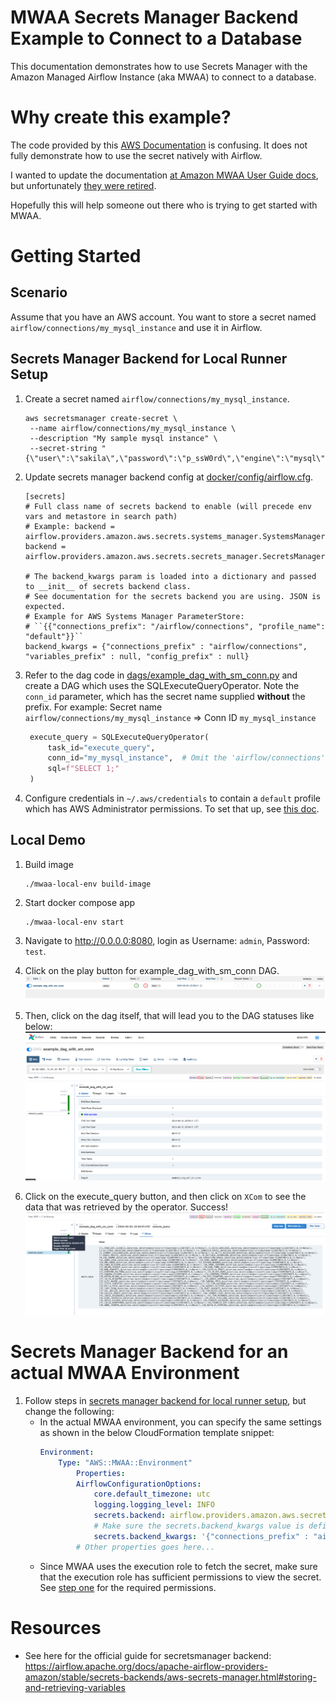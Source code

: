 # MWAA Secrets Manager Backend Example to Connect to a Database

This documentation demonstrates how to use Secrets Manager with the Amazon Managed Airflow Instance (aka MWAA) to connect to a database.

# Why create this example?
The code provided by this [AWS Documentation](https://docs.aws.amazon.com/mwaa/latest/userguide/samples-secrets-manager.html) is confusing. It does not fully demonstrate how to use the secret natively with Airflow.

I wanted to update the documentation [at Amazon MWAA User Guide docs](https://github.com/awsdocs/amazon-mwaa-user-guide), but unfortunately [they were retired](https://aws.amazon.com/blogs/aws/retiring-the-aws-documentation-on-github/).

Hopefully this will help someone out there who is trying to get started with MWAA.

# Getting Started
## Scenario
Assume that you have an AWS account. You want to store a secret named `airflow/connections/my_mysql_instance` and use it in Airflow.

## Secrets Manager Backend for Local Runner Setup
1. Create a secret named `airflow/connections/my_mysql_instance`.
   ```shell
   aws secretsmanager create-secret \
    --name airflow/connections/my_mysql_instance \
    --description "My sample mysql instance" \
    --secret-string "{\"user\":\"sakila\",\"password\":\"p_ssW0rd\",\"engine\":\"mysql\",\"host\":\"sakiladbhost\",\"port\":\"3306\",\"database\":\"sakila\"}"
   ```
2. Update secrets manager backend config at [docker/config/airflow.cfg](docker/config/airflow.cfg).
   ```
   [secrets]
   # Full class name of secrets backend to enable (will precede env vars and metastore in search path)
   # Example: backend = airflow.providers.amazon.aws.secrets.systems_manager.SystemsManagerParameterStoreBackend
   backend = airflow.providers.amazon.aws.secrets.secrets_manager.SecretsManagerBackend

   # The backend_kwargs param is loaded into a dictionary and passed to __init__ of secrets backend class.
   # See documentation for the secrets backend you are using. JSON is expected.
   # Example for AWS Systems Manager ParameterStore:
   # ``{{"connections_prefix": "/airflow/connections", "profile_name": "default"}}``
   backend_kwargs = {"connections_prefix" : "airflow/connections", "variables_prefix" : null, "config_prefix" : null}
   ```

3. Refer to the dag code in [dags/example_dag_with_sm_conn.py](dags/example_dag_with_sm_conn.py) and create a DAG which uses the SQLExecuteQueryOperator.
   Note the `conn_id` parameter, which has the secret name supplied **without** the prefix.
   For example: Secret name `airflow/connections/my_mysql_instance` => Conn ID `my_mysql_instance`
   ```python
    execute_query = SQLExecuteQueryOperator(
        task_id="execute_query",
        conn_id="my_mysql_instance",  # Omit the 'airflow/connections' prefix defined in the name of the secret in Secrets Manager
        sql=f"SELECT 1;"
    )
   ```

4. Configure credentials in `~/.aws/credentials` to contain a `default` profile which has AWS Administrator permissions. To set that up, see [this doc](https://docs.aws.amazon.com/cli/latest/userguide/getting-started-quickstart.html#getting-started-quickstart-new).


## Local Demo
1. Build image
   ```shell
   ./mwaa-local-env build-image
   ```

2. Start docker compose app
   ```shell
   ./mwaa-local-env start
   ```

3. Navigate to http://0.0.0.0:8080, login as Username: `admin`, Password: `test`.
4. Click on the play button for example_dag_with_sm_conn DAG. 
   ![Click play to run DAG](readme_resources/run_dag.png)
5. Then, click on the dag itself, that will lead you to the DAG statuses like below:
   ![alt text](readme_resources/dag_status.png) 
6. Click on the execute_query button, and then click on `XCom` to see the data that was retrieved by the operator. Success!
   ![alt text](readme_resources/dag_task_status.png)

# Secrets Manager Backend for an actual MWAA Environment
1. Follow steps in [secrets manager backend for local runner setup](#secrets-manager-backend-for-local-runner-setup), but change the following:
   * In the actual MWAA environment, you can specify the same settings as shown in the below CloudFormation template snippet:
        ```yaml
        Environment: 
            Type: "AWS::MWAA::Environment"
                Properties: 
                AirflowConfigurationOptions: 
                    core.default_timezone: utc
                    logging.logging_level: INFO
                    secrets.backend: airflow.providers.amazon.aws.secrets.secrets_manager.SecretsManagerBackend
                    # Make sure the secrets.backend_kwargs value is defined as a string
                    secrets.backend_kwargs: '{"connections_prefix" : "airflow/connections", "variables_prefix" : null, "config_prefix" : null}'
                # Other properties goes here...
        ```
    * Since MWAA uses the execution role to fetch the secret, make sure that the execution role has sufficient permissions to view the secret. See [step one](https://docs.aws.amazon.com/mwaa/latest/userguide/connections-secrets-manager.html#connections-sm-policy) for the required permissions.

# Resources
* See here for the official guide for secretsmanager backend: https://airflow.apache.org/docs/apache-airflow-providers-amazon/stable/secrets-backends/aws-secrets-manager.html#storing-and-retrieving-variables
